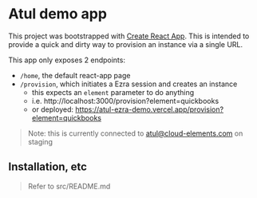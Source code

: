 # Atul demo app

This project was bootstrapped with [Create React App](https://github.com/facebook/create-react-app). This is intended to provide a quick and dirty way to provision an instance via a single URL.

This app only exposes 2 endpoints:
  * `/home`, the default react-app page
  * `/provision`, which initiates a Ezra session and creates an instance
    * this expects an `element` parameter to do anything
    * i.e. http://localhost:3000/provision?element=quickbooks
    * or deployed: https://atul-ezra-demo.vercel.app/provision?element=quickbooks

> Note: this is currently connected to atul@cloud-elements.com on staging

## Installation, etc

> Refer to src/README.md